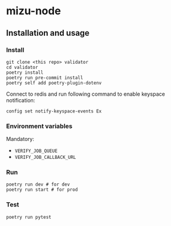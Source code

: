 # mizu-node

## Installation and usage


### Install

```shell
git clone <this repo> validator
cd validator
poetry install
poetry run pre-commit install
poetry self add poetry-plugin-dotenv
```

Connect to redis and run following command to enable keyspace notification:
```shell
config set notify-keyspace-events Ex
```

### Environment variables

Mandatory:
- `VERIFY_JOB_QUEUE`
- `VERIFY_JOB_CALLBACK_URL`

### Run

```shell
poetry run dev # for dev
poetry run start # for prod
```

### Test

```shell
poetry run pytest
```
